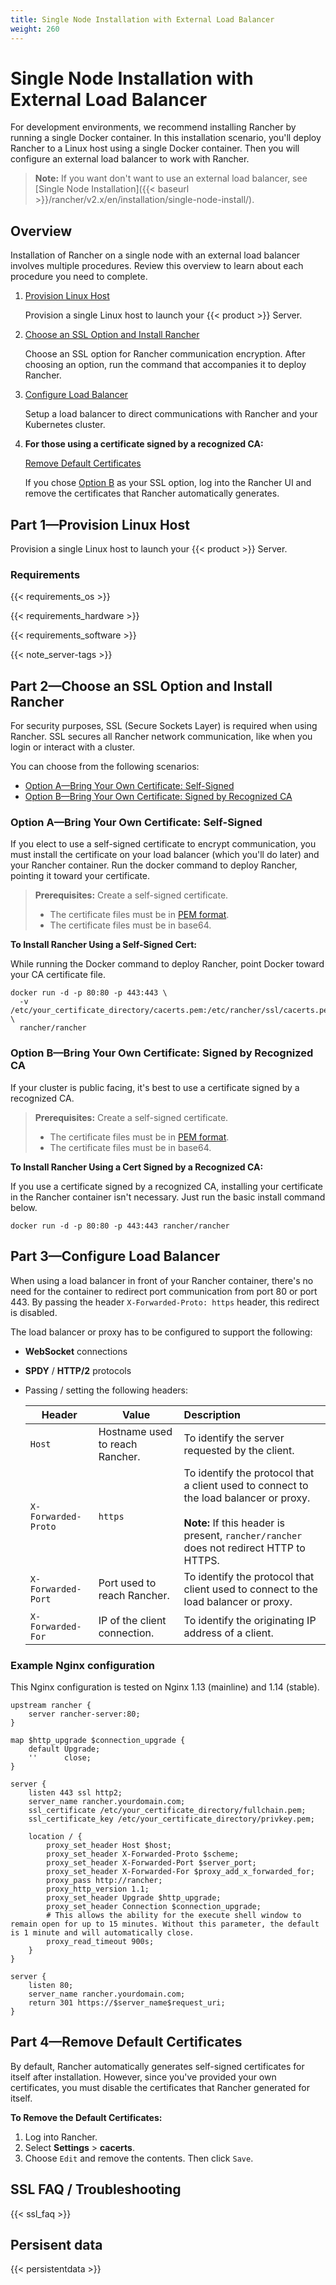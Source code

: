 ```yaml
---
title: Single Node Installation with External Load Balancer
weight: 260
---
```

# Single Node Installation with External Load Balancer

For development environments, we recommend installing Rancher by running a single Docker container. In this installation scenario, you'll deploy Rancher to a Linux host using a single Docker container. Then you will configure an external load balancer to work with Rancher.

>**Note:**
> If you want don't want to use an external load balancer, see [Single Node Installation]({{< baseurl >}}/rancher/v2.x/en/installation/single-node-install/).

## Overview

Installation of Rancher on a single node with an external load balancer involves multiple procedures. Review this overview to learn about each procedure you need to complete.

1. [Provision Linux Host](#part-1-provision-linux-host)

	Provision a single Linux host to launch your {{< product >}} Server.

2. [Choose an SSL Option and Install Rancher](#part-2-choose-an-ssl-option-and-install-rancher)

	Choose an SSL option for Rancher communication encryption. After choosing an option, run the command that accompanies it to deploy Rancher.

3. [Configure Load Balancer](#part-3-configure-load-balancer)

	Setup a load balancer to direct communications with Rancher and your Kubernetes cluster.

4. **For those using a certificate signed by a recognized CA:**

	[Remove Default Certificates](#part-4-remove-default-certificates)

	If you chose [Option B](#option-b-bring-your-own-certificate-signed-by-recognized-ca) as your SSL option, log into the Rancher UI and remove the certificates that Rancher automatically generates.



## Part 1—Provision Linux Host

Provision a single Linux host to launch your {{< product >}} Server.

### Requirements

{{< requirements_os >}}

{{< requirements_hardware >}}

{{< requirements_software >}}

{{< note_server-tags >}}

## Part 2—Choose an SSL Option and Install Rancher

For security purposes, SSL (Secure Sockets Layer) is required when using Rancher. SSL secures all Rancher network communication, like when you login or interact with a cluster.

You can choose from the following scenarios:

- [Option A—Bring Your Own Certificate: Self-Signed](#option-a-bring-your-own-certificate-self-signed)
- [Option B—Bring Your Own Certificate: Signed by Recognized CA](#option-b-bring-your-own-certificate-signed-by-recognized-ca)

### Option A—Bring Your Own Certificate: Self-Signed

If you elect to use a self-signed certificate to encrypt communication, you must install the certificate on your load balancer (which you'll do later) and your Rancher container. Run the docker command to deploy Rancher, pointing it toward your certificate.

>**Prerequisites:**
>Create a self-signed certificate.
>
>- The certificate files must be in [PEM format](#ssl-faq-troubleshooting).
>- The certificate files must be in base64.

**To Install Rancher Using a Self-Signed Cert:**

While running the Docker command to deploy Rancher, point Docker toward your CA certificate file.

```
docker run -d -p 80:80 -p 443:443 \
  -v /etc/your_certificate_directory/cacerts.pem:/etc/rancher/ssl/cacerts.pem \
  rancher/rancher
```

### Option B—Bring Your Own Certificate: Signed by Recognized CA

If your cluster is public facing, it's best to use a certificate signed by a recognized CA.

>**Prerequisites:**
>Create a self-signed certificate.
>
>- The certificate files must be in [PEM format](#ssl-faq-troubleshooting).
>- The certificate files must be in base64.

**To Install Rancher Using a Cert Signed by a Recognized CA:**

If you use a certificate signed by a recognized CA, installing your certificate in the Rancher container isn't necessary. Just run the basic install command below.

```
docker run -d -p 80:80 -p 443:443 rancher/rancher
```

## Part 3—Configure Load Balancer

When using a load balancer in front of your Rancher container, there's no need for the container to redirect port communication from port 80 or port 443. By passing the header `X-Forwarded-Proto:
 https` header, this redirect is disabled.

The load balancer or proxy has to be configured to support the following:

* **WebSocket** connections
* **SPDY** / **HTTP/2** protocols
* Passing / setting the following headers:

	| Header              | Value                                  | Description                                                                                                                                                              |
	|---------------------|----------------------------------------|:-------------------------------------------------------------------------------------------------------------------------------------------------------------------------|
	| `Host`              | Hostname used to reach Rancher. | To identify the server requested by the client.                                                                                                                           |
	| `X-Forwarded-Proto` | `https`                                | To identify the protocol that a client used to connect to the load balancer or proxy.<br /><br/>**Note:** If this header is present, `rancher/rancher` does not redirect HTTP to HTTPS. |
	| `X-Forwarded-Port`  | Port used to reach Rancher.             | To identify the protocol that client used to connect to the load balancer or proxy.                                                                                       |
	| `X-Forwarded-For`   | IP of the client connection.            | To identify the originating IP address of a client.                                                                                                                       |

### Example Nginx configuration

This Nginx configuration is tested on Nginx 1.13 (mainline) and 1.14 (stable).

```
upstream rancher {
    server rancher-server:80;
}

map $http_upgrade $connection_upgrade {
    default Upgrade;
    ''      close;
}

server {
    listen 443 ssl http2;
    server_name rancher.yourdomain.com;
    ssl_certificate /etc/your_certificate_directory/fullchain.pem;
    ssl_certificate_key /etc/your_certificate_directory/privkey.pem;

    location / {
        proxy_set_header Host $host;
        proxy_set_header X-Forwarded-Proto $scheme;
        proxy_set_header X-Forwarded-Port $server_port;
        proxy_set_header X-Forwarded-For $proxy_add_x_forwarded_for;
        proxy_pass http://rancher;
        proxy_http_version 1.1;
        proxy_set_header Upgrade $http_upgrade;
        proxy_set_header Connection $connection_upgrade;
        # This allows the ability for the execute shell window to remain open for up to 15 minutes. Without this parameter, the default is 1 minute and will automatically close.
        proxy_read_timeout 900s;
    }
}

server {
    listen 80;
    server_name rancher.yourdomain.com;
    return 301 https://$server_name$request_uri;
}
```

<!-- #### Example HAProxy configuration

#### Example Amazon ELB configuration -->

## Part 4—Remove Default Certificates

By default, Rancher automatically generates self-signed certificates for itself after installation. However, since you've provided your own certificates, you must disable the certificates that Rancher generated for itself.

**To Remove the Default Certificates:**

1. Log into Rancher.
2. Select  **Settings** > **cacerts**.
3. Choose `Edit` and remove the contents. Then click `Save`.

## SSL FAQ / Troubleshooting

{{< ssl_faq >}}

## Persisent data

{{< persistentdata >}}
